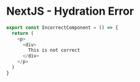 # NextJS - Hydration Error

```js
export const IncorrectComponent = () => {
  return (
    <p>
      <div>
        This is not correct
      </div>
    </p>
  )
}
```